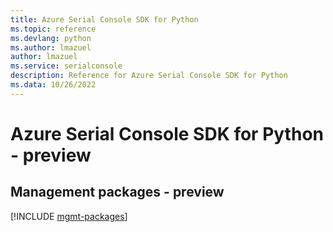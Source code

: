 ```yaml
---
title: Azure Serial Console SDK for Python
ms.topic: reference
ms.devlang: python
ms.author: lmazuel
author: lmazuel
ms.service: serialconsole
description: Reference for Azure Serial Console SDK for Python
ms.data: 10/26/2022
---
```

# Azure Serial Console SDK for Python - preview

## Management packages - preview
[!INCLUDE [mgmt-packages](serial-console-mgmt-index.md)]

